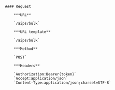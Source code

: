     #### Request

        ***URL**

        `/aips/bulk`

        ***URL template**

        `/aips/bulk`

        ***Method**

        `POST`

        ***Headers**

        `Authorization:Bearer{token}`
        `Accept:application/json`
        `Content-Type:application/json;charset=UTF-8`
